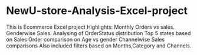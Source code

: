 # NewU-store-Analysis-Excel-project
This is Ecommerce Excel project
Highlights:
         Monthly Orders vs sales.
         Genderwise Sales.
         Analysing of OrderStatus distribution
         Top 5 states based on Sales
         Order comparison on Age vs gender
         Channelwise Sales comparisons
         Also included filters based on Months,Category and Channels.
         
